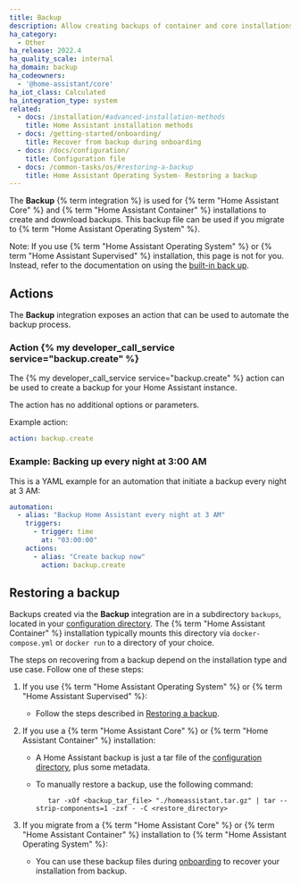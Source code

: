 ```yaml
---
title: Backup
description: Allow creating backups of container and core installations.
ha_category:
  - Other
ha_release: 2022.4
ha_quality_scale: internal
ha_domain: backup
ha_codeowners:
  - '@home-assistant/core'
ha_iot_class: Calculated
ha_integration_type: system
related:
  - docs: /installation/#advanced-installation-methods
    title: Home Assistant installation methods
  - docs: /getting-started/onboarding/
    title: Recover from backup during onboarding
  - docs: /docs/configuration/
    title: Configuration file
  - docs: /common-tasks/os/#restoring-a-backup
    title: Home Assistant Operating System- Restoring a backup
---
```


The **Backup** {% term integration %} is used for {% term "Home Assistant Core" %} and {% term "Home Assistant Container" %} installations to create and download backups. This backup file can be used if you migrate to {% term "Home Assistant Operating System" %}.

Note: If you use {% term "Home Assistant Operating System" %} or {% term "Home Assistant Supervised" %} installation, this page is not for you. Instead, refer to the documentation on using the [built-in back up](/common-tasks/general/#backups).

## Actions

The **Backup** integration exposes an action that can be used to automate the backup
process.

### Action {% my developer_call_service service="backup.create" %}

The {% my developer_call_service service="backup.create" %} action can be used
to create a backup for your Home Assistant instance.

The action has no additional options or parameters.

Example action:

```yaml
action: backup.create
```

### Example: Backing up every night at 3:00 AM

This is a YAML example for an automation that initiate a backup every night
at 3 AM:

```yaml
automation:
  - alias: "Backup Home Assistant every night at 3 AM"
    triggers:
      - trigger: time
        at: "03:00:00"
    actions:
      - alias: "Create backup now"
        action: backup.create
```

## Restoring a backup

Backups created via the **Backup** integration are in a subdirectory `backups`, located in your [configuration directory](/docs/configuration/#editing-configurationyaml).
The {% term "Home Assistant Container" %} installation typically mounts this directory via `docker-compose.yml` or `docker run` to a directory of your choice.

The steps on recovering from a backup depend on the installation type and use case. Follow one of these steps:

1. If you use {% term "Home Assistant Operating System" %} or {% term "Home Assistant Supervised" %}:
   - Follow the steps described in [Restoring a backup](/common-tasks/os/#restoring-a-backup).
2. If you use a {% term "Home Assistant Core" %} or {% term "Home Assistant Container" %} installation:
   - A Home Assistant backup is just a tar file of the [configuration directory](/docs/configuration/#editing-configurationyaml), plus some metadata.
   - To manually restore a backup, use the following command:

     ```shell
        tar -xOf <backup_tar_file> "./homeassistant.tar.gz" | tar --strip-components=1 -zxf - -C <restore_directory>
     ```

3. If you migrate from a {% term "Home Assistant Core" %} or {% term "Home Assistant Container" %} installation to {% term "Home Assistant Operating System" %}:
   - You can use these backup files during [onboarding](/getting-started/onboarding/) to recover your installation from backup.
